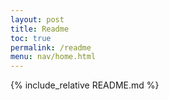 ```yaml
---
layout: post
title: Readme
toc: true
permalink: /readme
menu: nav/home.html
---
```


{% include_relative README.md %}
